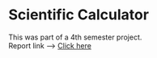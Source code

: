 # Scientific Calculator

This was part of a 4th semester project. \
Report link --> [Click here](https://docs.google.com/document/d/16Aj5-LqLk1WSztMhuM4TKkkrDCkkxgzG/edit?usp=sharing&ouid=117016142430940726017&rtpof=true&sd=true)
